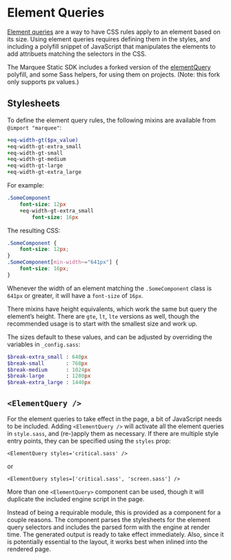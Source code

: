 # Element Queries

[Element queries](http://css-tricks.com/use-cases-requirements-element-queries/)
are a way to have CSS rules apply to an element based on its size. Using
element queries requires defining them in the styles, and including a polyfill
snippet of JavaScript that manipulates the elements to add attribuets matching
the selectors in the CSS.

The Marquee Static SDK includes a forked version of the
[elementQuery](https://github.com/tysonmatanich/elementQuery) polyfill, and
some Sass helpers, for using them on projects. (Note: this fork only supports
px values.)



## Stylesheets

To define the element query rules, the following mixins are available from
`@import "marquee"`:

```sass
+eq-width-gt($px_value)
+eq-width-gt-extra_small
+eq-width-gt-small
+eq-width-gt-medium
+eq-width-gt-large
+eq-width-gt-extra_large
```

For example:

```sass
.SomeComponent
    font-size: 12px
    +eq-width-gt-extra_small
        font-size: 16px
```

The resulting CSS:

```css
.SomeComponent {
    font-size: 12px;
}
.SomeComponent[min-width~="641px"] {
    font-size: 16px;
}
```

Whenever the width of an element matching the `.SomeComponent` class is
`641px` or greater, it will have a `font-size` of `16px`.

There mixins have height equivalents, which work the same but query the
element’s height. There are `gte`, `lt`, `lte` versions as well, though the
recommended usage is to start with the smallest size and work up.

The sizes default to these values, and can be adjusted by overriding the
variables in `_config.sass`:

```sass
$break-extra_small : 640px
$break-small       : 768px
$break-medium      : 1024px
$break-large       : 1280px
$break-extra_large : 1440px
```

## `<ElementQuery />`

For the element queries to take effect in the page, a bit of JavaScript needs
to be included. Adding `<ElementQuery />` will activate all the element
queries in `style.sass`, and (re-)apply them as necessary. If there are
multiple style entry points, they can be specified using the `styles` prop:

    <ElementQuery styles='critical.sass' />

or

    <ElementQuery styles=['critical.sass', 'screen.sass'] />

More than one `<ElementQuery>` component can be used, though it will duplicate
the included engine script in the page.

Instead of being a requirable module, this is provided as a component for
a couple reasons. The component parses the stylesheets for the element query
selectors and includes the parsed form with the engine at render time. The
generated output is ready to take effect immediately. Also, since it is
potentially essential to the layout, it works best when inlined into the
rendered page.
